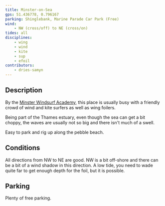 ```yaml
---
title: Minster-on-Sea
gps: 51.436778, 0.796167
parking: Shinglebank, Marine Parade Car Park (Free)
wind: 
    - NW (cross/off) to NE (cross/on)
tides: all
disciplines:
    - wing
    - wind
    - kite
    - sup
    - efoil
contributors: 
    - dries-samyn
---
```

## Description

By the [Minster Windsurf Academy](https://minsterwindsurf.com/), this place is usually busy with a friendly crowd of wind and kite surfers as well as wing foilers.

Being part of the Thames estuary, even though the sea can get a bit choppy, the waves are usually not so big and there isn't much of a swell.

Easy to park and rig up along the pebble beach.

## Conditions

All directions from NW to NE are good. NW is a bit off-shore and there can be a bit of a wind shadow in this direction.
A low tide, you need to wade quite far to get enough depth for the foil, but it is possible.

## Parking

Plenty of free parking.
